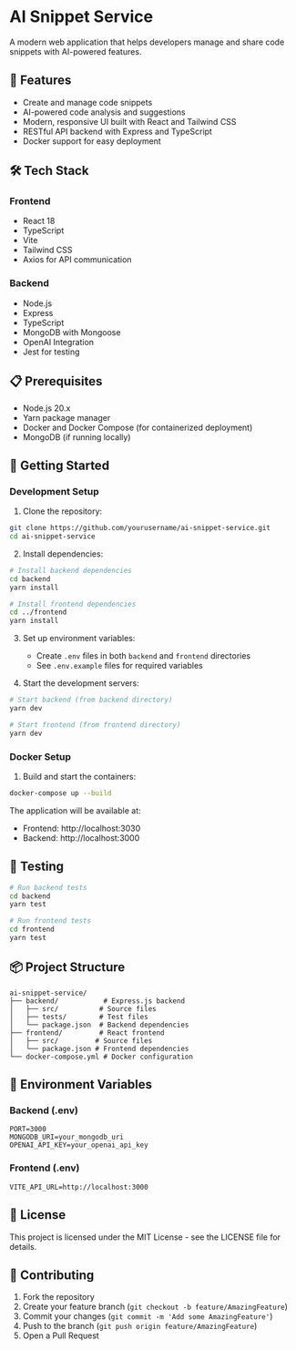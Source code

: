 # AI Snippet Service

A modern web application that helps developers manage and share code snippets with AI-powered features.

## 🚀 Features

- Create and manage code snippets
- AI-powered code analysis and suggestions
- Modern, responsive UI built with React and Tailwind CSS
- RESTful API backend with Express and TypeScript
- Docker support for easy deployment

## 🛠️ Tech Stack

### Frontend

- React 18
- TypeScript
- Vite
- Tailwind CSS
- Axios for API communication

### Backend

- Node.js
- Express
- TypeScript
- MongoDB with Mongoose
- OpenAI Integration
- Jest for testing

## 📋 Prerequisites

- Node.js 20.x
- Yarn package manager
- Docker and Docker Compose (for containerized deployment)
- MongoDB (if running locally)

## 🚀 Getting Started

### Development Setup

1. Clone the repository:

```bash
git clone https://github.com/yourusername/ai-snippet-service.git
cd ai-snippet-service
```

2. Install dependencies:

```bash
# Install backend dependencies
cd backend
yarn install

# Install frontend dependencies
cd ../frontend
yarn install
```

3. Set up environment variables:

   - Create `.env` files in both `backend` and `frontend` directories
   - See `.env.example` files for required variables

4. Start the development servers:

```bash
# Start backend (from backend directory)
yarn dev

# Start frontend (from frontend directory)
yarn dev
```

### Docker Setup

1. Build and start the containers:

```bash
docker-compose up --build
```

The application will be available at:

- Frontend: http://localhost:3030
- Backend: http://localhost:3000

## 🧪 Testing

```bash
# Run backend tests
cd backend
yarn test

# Run frontend tests
cd frontend
yarn test
```

## 📦 Project Structure

```
ai-snippet-service/
├── backend/           # Express.js backend
│   ├── src/          # Source files
│   ├── tests/        # Test files
│   └── package.json  # Backend dependencies
├── frontend/         # React frontend
│   ├── src/         # Source files
│   └── package.json # Frontend dependencies
└── docker-compose.yml # Docker configuration
```

## 🔧 Environment Variables

### Backend (.env)

```
PORT=3000
MONGODB_URI=your_mongodb_uri
OPENAI_API_KEY=your_openai_api_key
```

### Frontend (.env)

```
VITE_API_URL=http://localhost:3000
```

## 📝 License

This project is licensed under the MIT License - see the LICENSE file for details.

## 🤝 Contributing

1. Fork the repository
2. Create your feature branch (`git checkout -b feature/AmazingFeature`)
3. Commit your changes (`git commit -m 'Add some AmazingFeature'`)
4. Push to the branch (`git push origin feature/AmazingFeature`)
5. Open a Pull Request
